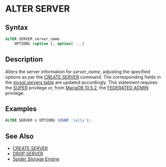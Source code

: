 # ALTER SERVER

## Syntax

```sql
ALTER SERVER server_name
    OPTIONS (option [, option] ...)
```

## Description

Alters the server information for <em>server_name</em>, adjusting the specified
options as per the [CREATE SERVER](/sql-statements-structure/sql-statements/data-definition/create/create-server/) command. The corresponding fields in the [mysql.servers table](/kb/en/mysqlservers-table/) are updated accordingly. This statement requires the [SUPER](/kb/en/grant/#super) privilege or, from [MariaDB 10.5.2](/kb/en/mariadb-1052-release-notes/), the [FEDERATED ADMIN](/kb/en/grant/#federated-admin) privilege.

## Examples

```sql
ALTER SERVER s OPTIONS (USER 'sally');
```

## See Also

- [CREATE SERVER](/sql-statements-structure/sql-statements/data-definition/create/create-server/)
- [DROP SERVER](/sql-statements-structure/sql-statements/data-definition/drop/drop-server/)
- [Spider Storage Engine](/columns-storage-engines-and-plugins/storage-engines/spider/)